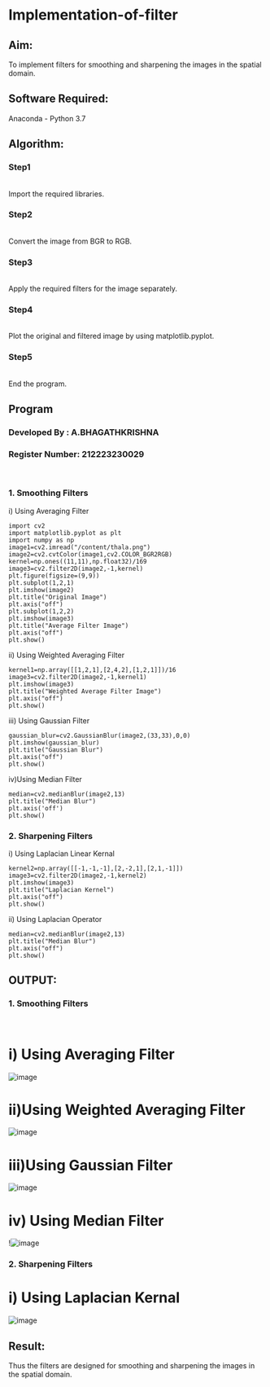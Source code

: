 
# Implementation-of-filter
## Aim:
To implement filters for smoothing and sharpening the images in the spatial domain.
## Software Required:
Anaconda - Python 3.7
## Algorithm:
### Step1
</br>
Import the required libraries.
</br> 

### Step2
</br>
Convert the image from BGR to RGB.
</br> 

### Step3
</br>
Apply the required filters for the image separately.
</br> 

### Step4
</br>
Plot the original and filtered image by using matplotlib.pyplot.
</br> 

### Step5
</br>
End the program.
</br> 

## Program
### Developed By   : A.BHAGATHKRISHNA
### Register Number: 212223230029
</br>

### 1. Smoothing Filters

i) Using Averaging Filter
```
import cv2
import matplotlib.pyplot as plt
import numpy as np
image1=cv2.imread("/content/thala.png")
image2=cv2.cvtColor(image1,cv2.COLOR_BGR2RGB)
kernel=np.ones((11,11),np.float32)/169
image3=cv2.filter2D(image2,-1,kernel)
plt.figure(figsize=(9,9))
plt.subplot(1,2,1)
plt.imshow(image2)
plt.title("Original Image")
plt.axis("off")
plt.subplot(1,2,2)
plt.imshow(image3)
plt.title("Average Filter Image")
plt.axis("off")
plt.show()

```
ii) Using Weighted Averaging Filter
```
kernel1=np.array([[1,2,1],[2,4,2],[1,2,1]])/16
image3=cv2.filter2D(image2,-1,kernel1)
plt.imshow(image3)
plt.title("Weighted Average Filter Image")
plt.axis("off")
plt.show()
```
iii) Using Gaussian Filter
```
gaussian_blur=cv2.GaussianBlur(image2,(33,33),0,0)
plt.imshow(gaussian_blur)
plt.title("Gaussian Blur")
plt.axis("off")
plt.show()
```
iv)Using Median Filter
```
median=cv2.medianBlur(image2,13)
plt.title("Median Blur")
plt.axis('off')
plt.show()
```

### 2. Sharpening Filters
i) Using Laplacian Linear Kernal
```
kernel2=np.array([[-1,-1,-1],[2,-2,1],[2,1,-1]])
image3=cv2.filter2D(image2,-1,kernel2)
plt.imshow(image3)
plt.title("Laplacian Kernel")
plt.axis("off")
plt.show()
```
ii) Using Laplacian Operator
```
median=cv2.medianBlur(image2,13)
plt.title("Median Blur")
plt.axis("off")
plt.show()
```

## OUTPUT:
### 1. Smoothing Filters
</br>

# i) Using Averaging Filter
![image](https://github.com/user-attachments/assets/083ff4f6-d113-4bb9-a568-b5cc783b6626)


# ii)Using Weighted Averaging Filter
![image](https://github.com/user-attachments/assets/2c79041b-0cb7-45ee-b440-d8fef69cef08)


# iii)Using Gaussian Filter
![image](https://github.com/user-attachments/assets/ef6cb695-db3e-4105-96d8-d6c672f085ea)


# iv) Using Median Filter
!![image](https://github.com/user-attachments/assets/95975fb2-1cfd-4424-9377-daa9efc96e93)


### 2. Sharpening Filters


# i) Using Laplacian Kernal
![image](https://github.com/user-attachments/assets/65f0a545-69eb-476a-9612-8e4633a2587b)


## Result:
Thus the filters are designed for smoothing and sharpening the images in the spatial domain.

